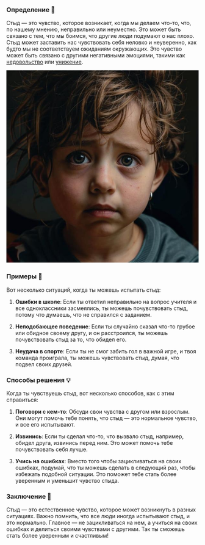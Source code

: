 ### Определение 🧐
Стыд — это чувство, которое возникает, когда мы делаем что-то, что, по нашему мнению, неправильно или неуместно. Это может быть связано с тем, что мы боимся, что другие люди подумают о нас плохо. Стыд может заставить нас чувствовать себя неловко и неуверенно, как будто мы не соответствуем ожиданиям окружающих. Это чувство может быть связано с другими негативными эмоциями, такими как [недовольство](недовольство.md) или [унижение](унижение.md).



![Изображение стыд](стыд.jpg)



### Примеры 🌟
Вот несколько ситуаций, когда ты можешь испытать стыд:

1. **Ошибки в школе**: Если ты ответил неправильно на вопрос учителя и все одноклассники засмеялись, ты можешь почувствовать стыд, потому что думаешь, что не справился с заданием.
   
2. **Неподобающее поведение**: Если ты случайно сказал что-то грубое или обидное своему другу, и он расстроился, ты можешь почувствовать стыд за то, что обидел его.

3. **Неудача в спорте**: Если ты не смог забить гол в важной игре, и твоя команда проиграла, ты можешь чувствовать стыд, думая, что подвел своих друзей.

### Способы решения 💡
Когда ты чувствуешь стыд, вот несколько способов, как с этим справиться:

1. **Поговори с кем-то**: Обсуди свои чувства с другом или взрослым. Они могут помочь тебе понять, что стыд — это нормальное чувство, и все его испытывают.

2. **Извинись**: Если ты сделал что-то, что вызвало стыд, например, обидел друга, извинись перед ним. Это может помочь тебе почувствовать себя лучше.

3. **Учись на ошибках**: Вместо того чтобы зацикливаться на своих ошибках, подумай, что ты можешь сделать в следующий раз, чтобы избежать подобной ситуации. Это поможет тебе стать более уверенным и уменьшит чувство стыда.

### Заключение 🎉
Стыд — это естественное чувство, которое может возникнуть в разных ситуациях. Важно помнить, что все люди иногда испытывают стыд, и это нормально. Главное — не зацикливаться на нем, а учиться на своих ошибках и делиться своими чувствами с другими. Так ты сможешь стать более уверенным и счастливым!